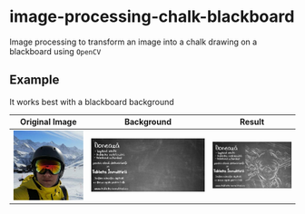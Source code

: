 # image-processing-chalk-blackboard
Image processing to transform an image into a chalk drawing on a blackboard using `OpenCV`

## Example 

It works best with a blackboard background

Original Image | Background | Result 
--- | --- | ---
![original](images/github_avatar.jpg) | ![background](images/blackboard_wide_2.png) | ![result](images/github_avatar_blackboard.jpg)